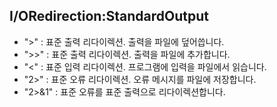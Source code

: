## I/ORedirection:StandardOutput  

- ">" : 표준 출력 리다이렉션. 출력을 파일에 덮어씁니다.
- ">>" : 표준 출력 리다이렉션. 출력을 파일에 추가합니다.
- "<" : 표준 입력 리다이렉션. 프로그램에 입력을 파일에서 읽습니다.
- "2>" : 표준 오류 리다이렉션. 오류 메시지를 파일에 저장합니다.
- "2>&1" : 표준 오류를 표준 출력으로 리다이렉션합니다.
